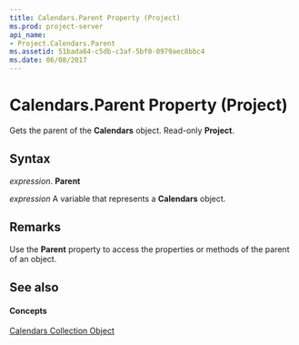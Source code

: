 ```yaml
---
title: Calendars.Parent Property (Project)
ms.prod: project-server
api_name:
- Project.Calendars.Parent
ms.assetid: 51bada64-c5db-c3af-5bf0-0979aec8bbc4
ms.date: 06/08/2017
---
```



# Calendars.Parent Property (Project)

Gets the parent of the  **Calendars** object. Read-only **Project**.


## Syntax

 _expression_. **Parent**

 _expression_ A variable that represents a **Calendars** object.


## Remarks

Use the  **Parent** property to access the properties or methods of the parent of an object.


## See also


#### Concepts


[Calendars Collection Object](Project.calendars.md)
